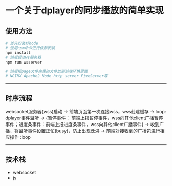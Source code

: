 # 一个关于dplayer的同步播放的简单实现

## 使用方法
```bash
# 首先安装好node
# 使用npm命令进行依赖安装
npm install
# 然后启动ws服务器
npm run wsserver

# 然后把page文件夹里的文件放到前端环境里面
# NGINX Apache2 Node_http_server FiveServer等
```

---

## 时序流程
websocket服务器(wss)启动 -> 前端页面第一次连接wss，wss创建缓存 -> loop: dplayer事件监听 -> {暂停事件： 前端上报暂停事件，wss向其他client广播暂停事件；进度条事件：前端上报进度条事件，wss向其他client广播事件} -> 收到广播，将监听事件设置正忙(busy)，防止出现泛洪 -> 前端对接收到的广播包进行相应操作 :loop

---

## 技术栈
- websocket
- js